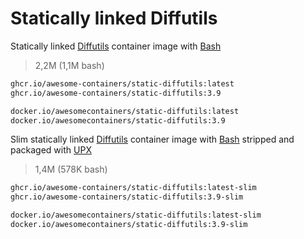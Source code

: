 # Statically linked Diffutils

Statically linked [Diffutils] container image with [Bash]

> 2,2M (1,1M bash)

```bash
ghcr.io/awesome-containers/static-diffutils:latest
ghcr.io/awesome-containers/static-diffutils:3.9

docker.io/awesomecontainers/static-diffutils:latest
docker.io/awesomecontainers/static-diffutils:3.9
```

Slim statically linked [Diffutils] container image with [Bash] stripped and
packaged with [UPX]

> 1,4M (578K bash)

```bash
ghcr.io/awesome-containers/static-diffutils:latest-slim
ghcr.io/awesome-containers/static-diffutils:3.9-slim

docker.io/awesomecontainers/static-diffutils:latest-slim
docker.io/awesomecontainers/static-diffutils:3.9-slim
```

[Diffutils]: https://www.gnu.org/software/diffutils/
[Bash]: https://github.com/awesome-containers/static-bash
[UPX]: https://upx.github.io/

<!--
```bash
image="localhost/${PWD##*/}"

podman build -t "$image:latest" .
podman build -t "$image:latest-slim" -f Containerfile-slim \
  --build-arg STATIC_DIFFUTILS_IMAGE="$image" \
  --build-arg STATIC_DIFFUTILS_VERSION=latest --no-cache .

echo "$image:latest"
podman inspect "$image:latest" | jq '.[].Size' | numfmt --to=iec
echo "$image:latest-slim"
podman inspect "$image:latest-slim" | jq '.[].Size' | numfmt --to=iec

```
-->

